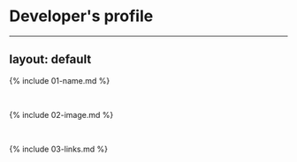 # Developer's profile
---
 layout: default
---

 {% include 01-name.md %}

<br>

{% include 02-image.md %}

<br>

{% include 03-links.md %}


